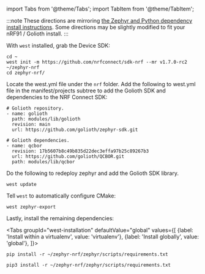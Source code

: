 
import Tabs from '@theme/Tabs';
import TabItem from '@theme/TabItem';

:::note
These directions are mirroring [the Zephyr and Python dependency install instructions](https://docs.zephyrproject.org/latest/getting_started/index.html#get-zephyr-and-install-python-dependencies). Some directions may be slightly modified to fit your nRF91 / Golioth install.
:::


With `west` installed, grab the Device SDK:


```
cd ~
west init -m https://github.com/nrfconnect/sdk-nrf --mr v1.7.0-rc2 ~/zephyr-nrf
cd zephyr-nrf/
```
Locate the west.yml file under the `nrf` folder.
Add the following to west.yml file in the manifest/projects subtree to add the Golioth SDK and dependencies to the NRF Connect SDK:
```
# Golioth repository.
- name: golioth
  path: modules/lib/golioth
  revision: main
  url: https://github.com/golioth/zephyr-sdk.git

# Golioth dependencies.
- name: qcbor
  revision: 17b5607b8c49b835d22dec3effa97b25c89267b3
  url: https://github.com/golioth/QCBOR.git
  path: modules/lib/qcbor

```
Do the following to redeploy zephyr and add the Golioth SDK library.
```
west update
```

Tell `west` to automatically configure CMake:

```
west zephyr-export
```

Lastly, install the remaining dependencies:

<Tabs
groupId="west-installation"
defaultValue="global"
values={[
{label: 'Install within a virtualenv', value: 'virtualenv'},
{label: 'Install globally', value: 'global'},
]}>
<TabItem value="virtualenv">

```
pip install -r ~/zephyr-nrf/zephyr/scripts/requirements.txt
```

</TabItem>
<TabItem value="global">

```
pip3 install -r ~/zephyr-nrf/zephyr/scripts/requirements.txt
```

</TabItem>
</Tabs>
